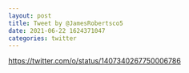 ```yaml
--- 
layout: post 
title: Tweet by @JamesRobertsco5 
date: 2021-06-22 1624371047 
categories: twitter 
--- 
```

https://twitter.com/o/status/1407340267750006786